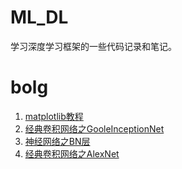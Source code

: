 # ML_DL

学习深度学习框架的一些代码记录和笔记。

# bolg
1. [matplotlib教程](https://www.jianshu.com/p/8f296dcefb13)
2. [经典卷积网络之GooleInceptionNet](https://www.jianshu.com/p/2a969010f094)
3. [神经网络之BN层](https://www.jianshu.com/p/fcc056c1c200)
4. [经典卷积网络之AlexNet](https://www.jianshu.com/p/c887005b2cfb)
